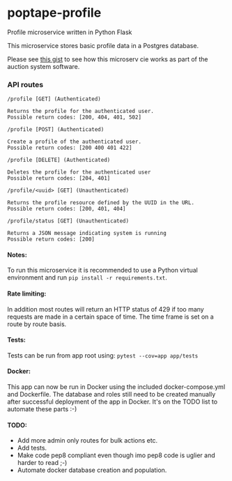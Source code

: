 # poptape-profile
Profile microservice written in Python Flask

This microservice stores basic profile data in a Postgres database.

Please see [this gist](https://gist.github.com/cliveyg/cf77c295e18156ba74cda46949231d69) to see how this microserv
cie works as part of the auction system software.

### API routes

```
/profile [GET] (Authenticated)

Returns the profile for the authenticated user. 
Possible return codes: [200, 404, 401, 502]

/profile [POST] (Authenticated)

Create a profile of the authenticated user.
Possible return codes: [200 400 401 422]

/profile [DELETE] (Authenticated)

Deletes the profile for the authenticated user
Possible return codes: [204, 401]

/profile/<uuid> [GET] (Unauthenticated)

Returns the profile resource defined by the UUID in the URL. 
Possible return codes: [200, 401, 404]

/profile/status [GET] (Unauthenticated)

Returns a JSON message indicating system is running 
Possible return codes: [200]

```

#### Notes:
To run this microservice it is recommended to use a Python virtual environment and run `pip install -r requirements.txt`. 

#### Rate limiting:
In addition most routes will return an HTTP status of 429 if too many requests are made in a certain space of time. The time frame is set on a route by route basis.

#### Tests:
Tests can be run from app root using: `pytest --cov=app app/tests`

#### Docker:
This app can now be run in Docker using the included docker-compose.yml and Dockerfile. The database and roles still need to be created manually after successful deployment of the app in Docker. It's on the TODO list to automate these parts :-)

#### TODO:
* Add more admin only routes for bulk actions etc.
* Add tests.
* Make code pep8 compliant even though imo pep8 code is uglier and harder to read ;-)
* Automate docker database creation and population.
